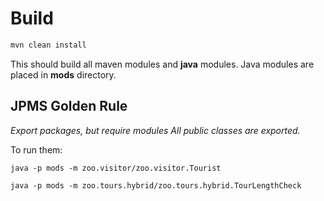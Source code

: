 # Build

```bash
mvn clean install
```
This should build all maven modules and **java** modules.
Java modules are placed in **mods** directory.


## JPMS Golden Rule
_Export packages, but require modules_
_All public classes are exported._


To run them:
```
java -p mods -m zoo.visitor/zoo.visitor.Tourist

java -p mods -m zoo.tours.hybrid/zoo.tours.hybrid.TourLengthCheck
```

